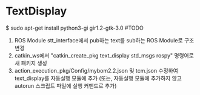 # TextDisplay

$ sudo apt-get install python3-gi gir1.2-gtk-3.0
#TODO
1. ROS Module stt_interface에서 pub하는 text를 sub하는 ROS Module로 구조 변경
2. catkin_ws에서 "catkin_create_pkg text_display std_msgs rospy" 명령어로 새 패키지 생성
3. action_execution_pkg/Config/mybom2.2.json 및 tcm.json 수정하여 text_display를 자동실행 모듈에 추가
(또는, 자동실행 모듈에 추가하지 않고 autorun 스크립트 파일에 실행 커맨드로 추가)
